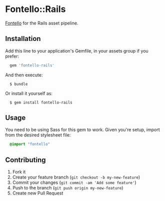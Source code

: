 # Fontello::Rails

[Fontello](https://github.com/fontello/fontello) for the Rails asset pipeline.

## Installation

Add this line to your application's Gemfile, in your assets group if you prefer:
```ruby
  gem 'fontello-rails'
```

And then execute:

```shell
  $ bundle
```

Or install it yourself as:

```shell
  $ gem install fontello-rails
```

## Usage

You need to be using Sass for this gem to work. Given you're setup, import
from the desired stylesheet file:

```sass
  @import "fontello"
```

## Contributing

1. Fork it
2. Create your feature branch (`git checkout -b my-new-feature`)
3. Commit your changes (`git commit -am 'Add some feature'`)
4. Push to the branch (`git push origin my-new-feature`)
5. Create new Pull Request
